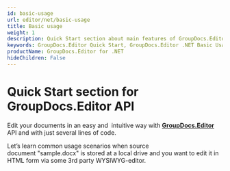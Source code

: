 ```yaml
---
id: basic-usage
url: editor/net/basic-usage
title: Basic usage
weight: 1
description: Quick Start section about main features of GroupDocs.Editor API, describes how to edit documents with just couple lines of code.
keywords: GroupDocs.Editor Quick Start, GroupDocs.Editor .NET Basic Usage, GroupDocs.Editor Quick Start C#, GroupDocs.Editor Get Started
productName: GroupDocs.Editor for .NET
hideChildren: False
---
```

# Quick Start section for GroupDocs.Editor API

Edit your documents in an easy and  intuitive way with [**GroupDocs.Editor**](https://products.groupdocs.com/editor/net) API and with just several lines of code.

Let’s learn common usage scenarios when source document "sample.docx" is stored at a local drive and you want to edit it in HTML form via some 3rd party WYSIWYG-editor.
